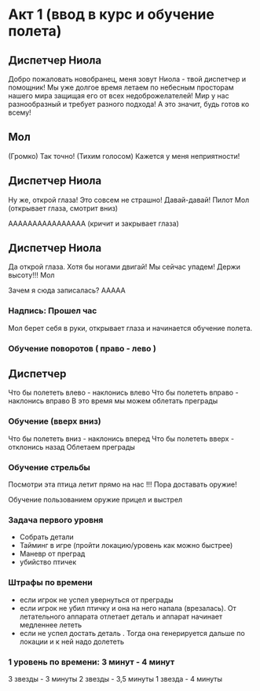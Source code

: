 # Акт 1  (ввод в курс и обучение полета)

## Диспетчер Ниола

Добро пожаловать новобранец, меня зовут Ниола - твой диспетчер и помощник!
Мы уже долгое время летаем по небесным просторам нашего мира защищая его от всех недоброжелателей!
Мир у нас разнообразный и требует разного подхода! А это значит, будь готов ко всему! 

## Мол

(Громко) Так точно!
(Тихим голосом) Кажется у меня неприятности!

## Диспетчер Ниола

Ну же, открой глаза! Это совсем не страшно!  Давай-давай!
Пилот Мол (открывает глаза, смотрит вниз)

АААААААААААААААА (кричит и закрывает глаза)

## Диспетчер Ниола

Да открой глаза. Хотя бы ногами двигай! Мы сейчас упадем! Держи высоту!!!
Мол

Зачем я сюда записалась? ААААА

### Надпись: Прошел час

Мол берет себя в руки, открывает глаза и начинается обучение полета.

### Обучение поворотов ( право - лево )

## Диспетчер

Что бы полететь влево - наклонись влево
Что бы полететь вправо - наклонись вправо
В это время мы можем облетать преграды

### Обучение (вверх вниз)

Что бы полететь вниз - наклонись вперед
Что бы полететь вверх - отклонись назад
Облетаем преграды

### Обучение стрельбы

Посмотри эта птица летит прямо на нас !!! Пора доставать оружие!

Обучение пользованием оружие
прицел и выстрел

### Задача первого уровня

- Собрать детали
- Тайминг в игре (пройти локацию/уровень как можно быстрее)
- Маневр от преград
- убийство птичек

### Штрафы по времени

- если игрок не успел увернуться от преграды
- если игрок не убил птичку и она на него напала (врезалась). От летательного аппарата отлетает деталь и аппарат начинает медленнее лететь
- если не успел достать деталь . Тогда она генерируется дальше по локации и к ней надо долететь

### 1 уровень по времени: 3 минут -  4 минут

3 звезды - 3 минуты
2 звезды - 3,5 минуты
1 звезда - 4 минуты
